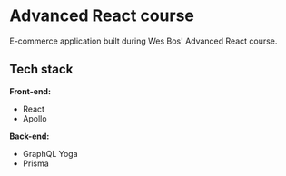 # Advanced React course

E-commerce application built during Wes Bos' Advanced React course.

## Tech stack

**Front-end:**

- React
- Apollo

**Back-end:**

- GraphQL Yoga
- Prisma

